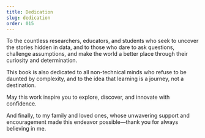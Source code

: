 ```yaml
---
title: Dedication
slug: dedication
order: 015
---
```


To the countless researchers, educators, and students who seek to uncover the stories hidden in data, and to those who dare to ask questions, challenge assumptions, and make the world a better place through their curiosity and determination.  

This book is also dedicated to all non-technical minds who refuse to be daunted by complexity, and to the idea that learning is a journey, not a destination.  

May this work inspire you to explore, discover, and innovate with confidence.  

And finally, to my family and loved ones, whose unwavering support and encouragement made this endeavor possible—thank you for always believing in me.